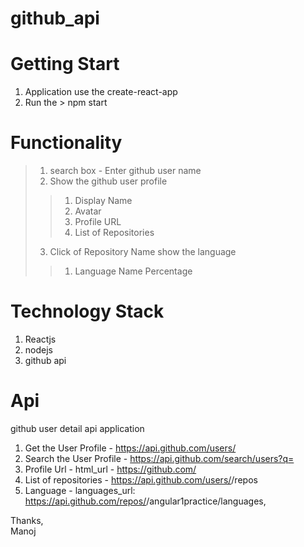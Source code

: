 # github_api

# Getting Start
1. Application use the create-react-app
2. Run the > npm start

# Functionality
>1. search box - Enter github user name
>2. Show the github user profile 
>>1. Display Name
>>2. Avatar
>>3. Profile URL
>>4. List of Repositories 
>3. Click of Repository Name show the language
>>1. Language Name  Percentage 

# Technology Stack
1. Reactjs
2. nodejs
3. github api

# Api
github user detail api application

1. Get the User Profile - https://api.github.com/users/<login>
2. Search the User Profile - https://api.github.com/search/users?q=<login> 
3. Profile Url - html_url - https://github.com/<login>
4. List of repositories - https://api.github.com/users/<login>/repos
5. Language - languages_url: https://api.github.com/repos/<login>/angular1practice/languages,

Thanks, <br/>
Manoj